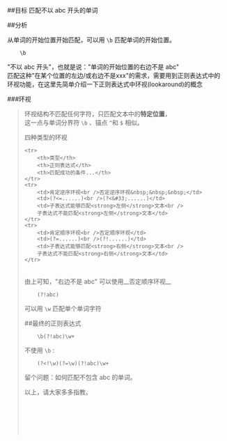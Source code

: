 ##目标
匹配不以 abc 开头的单词

##分析

从单词的开始位置开始匹配，可以用 `\b` 匹配单词的开始位置。

        \b

"不以 abc 开头"，也就是说："单词的开始位置的右边不是 abc"     
匹配这种"在某个位置的左边/或右边不是xxx"的需求，需要用到正则表达式中的      
环视功能，在这里先简单介绍一下正则表达式中环视(lookaround)的概念

###环视

>环视结构不匹配任何字符，只匹配文本中的**特定位置**，        
>这一点与单词分界符 `\b` 、锚点 `^`和 `$` 相似。
>
>四种类型的环视
><table>
    <tr>
        <th>类型</th>
        <th>正则表达式</th>
        <th>匹配成功的条件...</th>
    </tr>
    <tr>
        <td>肯定逆序环视<br />否定逆序环视&nbsp;&nbsp;&nbsp;</td>
        <td>(?<=......)<br />(?<&#33;......)</td>
        <td>子表达式能够匹配<strong>左侧</strong>文本<br />
        子表达式不能匹配<strong>左侧</strong>文本</td>
    </tr>
    <tr>
        <td>肯定顺序环视<br />否定顺序环视</td>
        <td>(?=......)<br />(?!......)</td>
        <td>子表达式能够匹配<strong>右侧</strong>文本<br />
        子表达式不能匹配<strong>右侧</strong>文本</td>
    </tr>
</table>

由上可知，"右边不是 abc" 可以使用__否定顺序环视__   

        (?!abc)
可以用 `\w` 匹配单个单词字符

##最终的正则表达式

        \b(?!abc)\w+
不使用 `\b` :

        (?<!\w)(?=\w)(?!abc)\w+

留个问题：如何匹配不包含 abc 的单词。

以上，请大家多多指教。
<div id="result" style="color: rgb(255,255,255)">

        (?<&#33;\w)(?=\w)(?:(?!abc)\w)+(?<=\w)(?!\w)
或

        \b(?:(?!abc)\w)+\b
</div>

